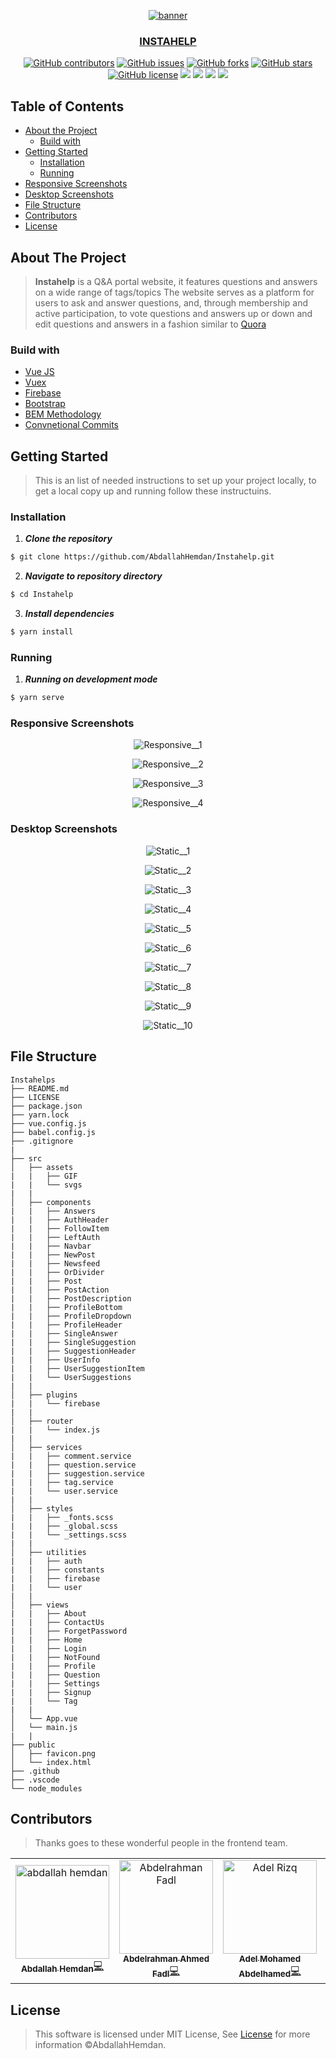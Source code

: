 <div align="center">
<a href="https://github.com/AbdallahHemdan/Instahelp" rel="noopener">
  
![banner](https://user-images.githubusercontent.com/40190772/121611449-87404100-ca58-11eb-90a3-a9afd8690eaf.png)

</div>

<h3 align="center">INSTAHELP</h3>

<div align="center">

[![GitHub contributors](https://img.shields.io/github/contributors/AbdallahHemdan/Instahelp)](https://github.com/AbdallahHemdan/Instahelp/contributors)
[![GitHub issues](https://img.shields.io/github/issues/AbdallahHemdan/Instahelp)](https://github.com/AbdallahHemdan/Instahelp/issues)
[![GitHub forks](https://img.shields.io/github/forks/AbdallahHemdan/Instahelp)](https://github.com/AbdallahHemdan/Instahelp/network)
[![GitHub stars](https://img.shields.io/github/stars/AbdallahHemdan/Instahelp)](https://github.com/AbdallahHemdan/Instahelp/stargazers)
[![GitHub license](https://img.shields.io/github/license/AbdallahHemdan/Instahelp)](https://github.com/AbdallahHemdan/Instahelp/blob/master/LICENSE)
<img src="https://img.shields.io/github/languages/count/abdallahHemdan/Instahelp" />
<img src="https://img.shields.io/github/languages/top/AbdallahHemdan/Instahelp" />
<img src="https://img.shields.io/github/languages/code-size/AbdallahHemdan/Instahelp" />
<img src="https://img.shields.io/github/issues-pr-raw/AbdallahHemdan/Instahelp" />

</div>

## Table of Contents

- [About the Project](#about-the-project)
  - [Build with](#build-with)
- [Getting Started](#getting-started)
  - [Installation](#installation)
  - [Running](#running)
- [Responsive Screenshots](#responsive-screenshots)
- [Desktop Screenshots](#desktop-screenshots)
- [File Structure](#file-structure)
- [Contributors](#contributors)
- [License](#license)


## About The Project
> **Instahelp** is a Q&A portal website, it features questions and answers on a wide range of tags/topics The website serves as a platform for users to ask and answer questions,  and, through membership and active participation, to vote questions and answers up or down and edit questions and answers in a fashion similar to
[Quora](https://www.quora.com/)

### Build with
- [Vue JS](https://vuejs.org/)
- [Vuex](https://vuex.vuejs.org/)
- [Firebase](https://firebase.google.com/?gclid=CjwKCAjwjqT5BRAPEiwAJlBuBXqiYnG_P_iPMJ5MItS8029GlkjKYrJNblDVrp88ZizMxEiPmLc8yxoCnS0QAvD_BwE)
- [Bootstrap](https://getbootstrap.com/)
- [BEM Methodology](http://getbem.com/)
- [Convnetional Commits](https://hemdan.hashnode.dev/conventional-commits)

## Getting Started
> This is an list of needed instructions to set up your project locally, to get a local copy up and running follow these instructuins.

### Installation

1. **_Clone the repository_**

```sh
$ git clone https://github.com/AbdallahHemdan/Instahelp.git
```
2. **_Navigate to repository directory_**
```sh
$ cd Instahelp
```

3. **_Install dependencies_**

```sh
$ yarn install
```

### Running

1. **_Running on development mode_**
```sh
$ yarn serve
```

### Responsive Screenshots

<div align="center">

![Responsive__1](https://user-images.githubusercontent.com/40190772/121612746-4a297e00-ca5b-11eb-8c6e-535206adb7e8.png)

![Responsive__2](https://user-images.githubusercontent.com/40190772/121612747-4bf34180-ca5b-11eb-8cfd-cffbae29d92c.png)
  
![Responsive__3](https://user-images.githubusercontent.com/40190772/121694317-4c76f100-caca-11eb-913f-8ef84cf0ecfd.png)
  
![Responsive__4](https://user-images.githubusercontent.com/40190772/121612744-485fba80-ca5b-11eb-8981-6ef38f7ea890.png)

</div>

### Desktop Screenshots

  
<div align="center">
  
![Static__1](https://user-images.githubusercontent.com/40190772/121613181-392d3c80-ca5c-11eb-8959-3c2a955ac52b.png)

![Static__2](https://user-images.githubusercontent.com/40190772/121613154-2f0b3e00-ca5c-11eb-864e-4cf9d58fd920.png)

![Static__3](https://user-images.githubusercontent.com/40190772/121613158-30d50180-ca5c-11eb-837d-db66672af021.png)

![Static__4](https://user-images.githubusercontent.com/40190772/121695103-079f8a00-cacb-11eb-9ca1-0aa8c7c89a14.png)

![Static__5](https://user-images.githubusercontent.com/40190772/121613161-32062e80-ca5c-11eb-88d6-c976f6af8f1d.png)

![Static__6](https://user-images.githubusercontent.com/40190772/121695646-87c5ef80-cacb-11eb-86fd-48c5fb64f224.png)

![Static__7](https://user-images.githubusercontent.com/40190772/121695654-898fb300-cacb-11eb-854a-fa248d8354ed.png)

![Static__8](https://user-images.githubusercontent.com/40190772/121613169-34688880-ca5c-11eb-9760-9ed8b86dde70.png)

![Static__9](https://user-images.githubusercontent.com/40190772/121613173-36324c00-ca5c-11eb-8c5a-6be4caa3e85f.png)

![Static__10](https://user-images.githubusercontent.com/40190772/121613179-37fc0f80-ca5c-11eb-9dae-c8a555c8ab20.png)

</div>
  
## File Structure
                                    
    Instahelps
    ├── README.md
    ├── LICENSE
    ├── package.json
    ├── yarn.lock
    ├── vue.config.js
    ├── babel.config.js
    ├── .gitignore
    |
    ├── src
    │   ├── assets
    |   |   ├── GIF
    |   |   └── svgs
    |   |
    │   ├── components
    |   |   ├── Answers
    |   |   ├── AuthHeader	
    |   |   ├── FollowItem	
    |   |   ├── LeftAuth	
    |   |   ├── Navbar	
    |   |   ├── NewPost	
    |   |   ├── Newsfeed	
    |   |   ├── OrDivider	
    |   |   ├── Post	
    |   |   ├── PostAction	
    |   |   ├── PostDescription	
    |   |   ├── ProfileBottom	
    |   |   ├── ProfileDropdown	
    |   |   ├── ProfileHeader	
    |   |   ├── SingleAnswer	
    |   |   ├── SingleSuggestion	
    |   |   ├── SuggestionHeader	
    |   |   ├── UserInfo
    |   |   ├── UserSuggestionItem
    |   |   └── UserSuggestions
    |   |   
    │   ├── plugins
    |   |   └── firebase
    |   |
    │   ├── router
    |   |   └── index.js
    |   |
    │   ├── services
    |   |   ├── comment.service
    |   |   ├── question.service
    |   |   ├── suggestion.service
    |   |   ├── tag.service
    |   |   └── user.service
    |   |
    │   ├── styles
    |   |   ├── _fonts.scss
    |   |   ├── _global.scss
    |   |   └── _settings.scss
    |   |
    │   ├── utilities
    |   |   ├── auth
    |   |   ├── constants
    |   |   ├── firebase
    |   |   └── user
    |   |
    │   ├── views
    |   |   ├── About
    |   |   ├── ContactUs
    |   |   ├── ForgetPassword
    |   |   ├── Home
    |   |   ├── Login
    |   |   ├── NotFound
    |   |   ├── Profile
    |   |   ├── Question
    |   |   ├── Settings
    |   |   ├── Signup
    |   |   └── Tag
    |   |   
    │   └── App.vue
    │   └── main.js
    |   | 
    ├── public
    │   ├── favicon.png
    │   └── index.html	
    ├── .github
    ├── .vscode
    └── node_modules



## Contributors
> Thanks goes to these wonderful people in the frontend team.
<table>
  <tr>

<td align="center"><a href="https://github.com/AbdallahHemdan" target="_black"><img src="https://avatars1.githubusercontent.com/u/40190772?s=460&v=4" width="150px;" alt="abdallah hemdan"/><br /><sub><b>Abdallah Hemdan</b></sub></a><a href="https://github.com/AbdallahHemdan/Instahelp/commits/master?author=AbdallahHemdan" title="Code">💻</a> <br /></td>

<td align="center"><a href="https://github.com/Abdelrhmanfdl"  target="_black"><img src="https://avatars.githubusercontent.com/u/44409979?v=4" width="150px;" alt="Abdelrahman Fadl"/><br /><sub><b>Abdelrahman Ahmed Fadl</b></sub></a><a href="https://github.com/AbdallahHemdan/Instahelp/commits/master?author=Abdelrhmanfdl" title="Code">💻</a><br /></td>

<td align="center"><a href="https://github.com/AdelRizq" target="_black"><img src="https://avatars.githubusercontent.com/u/40351413?v=4" width="150px;" alt="Adel Rizq"/><br /><sub><b>Adel Mohamed Abdelhamed</b></sub></a><a href="https://github.com/AbdallahHemdan/Instahelp/commits/master?author=AdelRizq" title="Code">💻</a><br /></td>


<td align="center"><a href="https://github.com/Mahboub99" target="_black"><img src="https://avatars3.githubusercontent.com/u/43186742?s=460&v=4" width="150px;" alt=""/><br /><sub><b>Ahmed Mahboub</b></sub></a><a href="https://github.com/AbdallahHemdan/Instahelp/commits/master?author=Mahboub99" title="Code">💻</a><br /></td>
  </tr>
 </table>
 
## License

> This software is licensed under MIT License, See [License](https://github.com/AbdallahHemdan/Instahelp/blob/master/LICENSE) for more information ©AbdallahHemdan.
